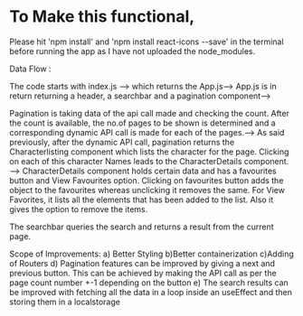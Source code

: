# To Make this functional,

Please hit 'npm install' and 'npm install react-icons --save'
 in the terminal before running the app as I have not uploaded the node_modules. 

Data Flow :

The code starts with index.js --> which returns the App.js-->  App.js is in return returning a header, a searchbar and a pagination component--> 

Pagination is taking data of the api call made and checking the count. After the count is available, the no.of pages to be shown is determined and a corresponding  dynamic API call is made for each of the pages.--> As said previously, after the dynamic API call, pagination returns the Characterlisting component which lists the character for the page. Clicking on each of this character Names leads to the CharacterDetails component. --> CharacterDetails component holds certain data and has a favourites button and View Favourites option. Clicking on favourites button adds the object to the favourites whereas unclicking it removes the same. For View Favorites, it lists all the elements that has been added to the list. Also it gives the option to remove the items.

The searchbar queries the search and returns a result from the current page.

Scope of Improvements: 
a) Better Styling
b)Better containerization
c)Adding of Routers
d) Pagination features can be improved by giving a next and previous button. This can be achieved by making the API call as per the page count number +-1 depending on the button
e) The search results can be improved with fetching all the data in a loop inside an useEffect and then storing them in a localstorage
